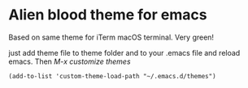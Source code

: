# Alien blood theme for emacs

Based on same theme for iTerm macOS terminal. Very green!

just add theme file to theme folder and to your .emacs file and reload emacs.
Then *M-x customize themes*

```
(add-to-list 'custom-theme-load-path "~/.emacs.d/themes")
```

